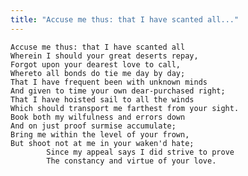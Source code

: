 ```yaml
---
title: "Accuse me thus: that I have scanted all..."
---
```


	Accuse me thus: that I have scanted all
	Wherein I should your great deserts repay,
	Forgot upon your dearest love to call,
	Whereto all bonds do tie me day by day;
	That I have frequent been with unknown minds
	And given to time your own dear-purchased right;
	That I have hoisted sail to all the winds
	Which should transport me farthest from your sight.
	Book both my wilfulness and errors down
	And on just proof surmise accumulate;
	Bring me within the level of your frown,
	But shoot not at me in your waken'd hate;
			Since my appeal says I did strive to prove
			The constancy and virtue of your love.

